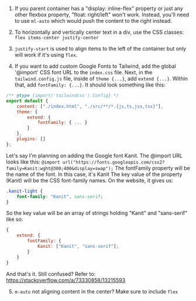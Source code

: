 1. If you parent container has a "display: inline-flex" property or just any other flexbox property, "float: right/left" won't work. Instead, you'll need to use `ml-auto` which would push the content to the right instead.

2. To horizontally and vertically center text in a div, use the CSS classes: `flex items-center justify-center`

3. `justify-start` is used to align items to the left of the container but only will work if it's using `flex`.

4. If you want to add custom Google Fonts to Tailwind, add the global '@import' CSS font URL to the `index.css` file. Next, in the `tailwind.config.js` file, inside of `theme {...}`, add `extend {...}`. Within that, add `fontFamily: {...}`. It should look something like this:

```javascript
/** @type {import('tailwindcss').Config} */
export default {
	content: ["./index.html", "./src/**/*.{js,ts,jsx,tsx}"],
	theme: {
		extend: {
			fontFamily: { ... }
		}
	},
	plugins: []
};
```

Let's say I'm planning on adding the Google font Kanit. The @import URL looks like this: `@import url("https://fonts.googleapis.com/css2?family=Kanit:wght@300;400&display=swap");` The fontFamily property will be the name of the font. In this case, it's Kanit The key value of the property (Kanit) will be the CSS font-family names. On the website, it gives us:

```css
.kanit-light {
	font-family: "Kanit", sans-serif;
}
```

So the key value will be an array of strings holding "Kanit" and "sans-serif" like so:

```javascript
{
	extend: {
		fontFamily: {
			Kanit: ["Kanit", "sans-serif"];
		}
	}
}
```

And that's it. Still confused? Refer to: https://stackoverflow.com/a/73330858/13215593

5. `m-auto` not aligning content in the center? Make sure to include `flex`
